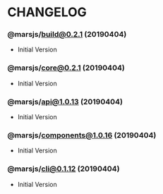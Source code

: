 # CHANGELOG

### @marsjs/build@0.2.1 (20190404)
- Initial Version

### @marsjs/core@0.2.1 (20190404)
- Initial Version

### @marsjs/api@1.0.13 (20190404)
- Initial Version

### @marsjs/components@1.0.16 (20190404)
- Initial Version

### @marsjs/cli@0.1.12 (20190404)
- Initial Version
